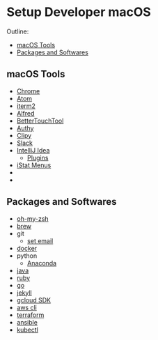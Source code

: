 # Setup Developer macOS

Outline:
- [macOS Tools](#macos-tools)
- [Packages and Softwares](#packages-and-softwares)

## macOS Tools

- [Chrome](https://www.google.co.jp/chrome/browser/desktop/index.html)
- [Atom](https://atom.io/)
- [iterm2](https://www.iterm2.com/)
- [Alfred](https://www.alfredapp.com/)
- [BetterTouchTool](https://www.boastr.net/)
- [Authy](https://authy.com/download/)
- [Clipy](https://clipy-app.com/)
- [Slack](https://slack.com/intl/ja-jp/downloads/osx)
- [IntelliJ Idea](https://www.jetbrains.com/idea/download/#section=mac)
  - [Plugins](./intelj-plugins.md)
- [iStat Menus](https://bjango.com/mac/istatmenus/)
- []()
- []()

## Packages and Softwares

- [oh-my-zsh](https://github.com/robbyrussell/oh-my-zsh)
- [brew](https://brew.sh/index_ja.html)
- git
  - [set email](https://help.github.com/articles/setting-your-commit-email-address-in-git/)
- [docker](https://www.docker.com/docker-mac)
- python
  - [Anaconda](https://www.anaconda.com/download/#macos)
- [java](./java.md)
- [ruby](https://byam.github.io/how-to/2017/10/24/install-ruby.html)
- [go]()
- [jekyll](https://jekyllrb.com/docs/installation/)
- [gcloud SDK](https://cloud.google.com/sdk/docs/quickstart-mac-os-x?hl=ja)
- [aws cli]()
- [terraform]()
- [ansible]()
- [kubectl]()
